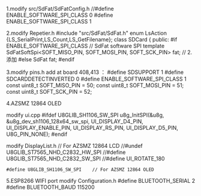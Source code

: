 1.modify src/SdFat/SdFatConfig.h
    //#define ENABLE_SOFTWARE_SPI_CLASS 0
    #define ENABLE_SOFTWARE_SPI_CLASS 1
    

2.modify Repetier.h
    #include "src/SdFat/SdFat.h"
    enum LsAction {LS_SerialPrint,LS_Count,LS_GetFilename};
    class SDCard
    {
        public:
            #if ENABLE_SOFTWARE_SPI_CLASS
                // SdFat software SPI template
                SdFatSoftSpi<SOFT_MISO_PIN, SOFT_MOSI_PIN, SOFT_SCK_PIN> fat;   	// 2.添加
            #else
                SdFat fat;
            #endif

3.modify pins.h
    add at board 408,413 ：
    #define SDSUPPORT 1 
    #define SDCARDDETECTINVERTED 0
    #define ENABLE_SOFTWARE_SPI_CLASS 1
    const uint8_t SOFT_MISO_PIN = 50;
    const uint8_t SOFT_MOSI_PIN = 51;
    const uint8_t SOFT_SCK_PIN  = 52;

4.AZSMZ 12864 OLED

modify ui.cpp 
    #ifdef U8GLIB_SH1106_SW_SPI
        u8g_InitSPI(&u8g, &u8g_dev_sh1106_128x64_sw_spi,  UI_DISPLAY_D4_PIN, UI_DISPLAY_ENABLE_PIN, UI_DISPLAY_RS_PIN, UI_DISPLAY_D5_PIN, U8G_PIN_NONE);
    #endif

modify DisplayList.h
    // For AZSMZ 12864 LCD
    //#undef U8GLIB_ST7565_NHD_C2832_HW_SPI
    //#define U8GLIB_ST7565_NHD_C2832_SW_SPI
    //#define UI_ROTATE_180

    #define U8GLIB_SH1106_SW_SPI    // For AZSMZ 12864 OLED

5.ESP8266 WIFI port
    modify Configuration.h
    #define BLUETOOTH_SERIAL  2
    #define BLUETOOTH_BAUD  115200
